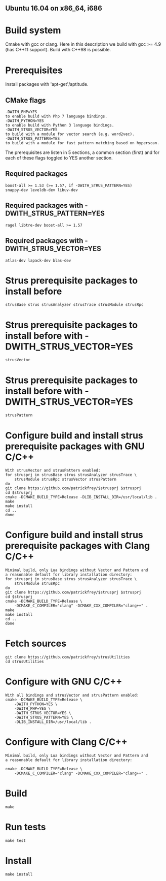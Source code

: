 Ubuntu 16.04 on x86_64, i686
----------------------------

# Build system
Cmake with gcc or clang. Here in this description we build with 
gcc >= 4.9 (has C++11 support). Build with C++98 is possible.

# Prerequisites
Install packages with 'apt-get'/aptitude.

## CMake flags
	-DWITH_PHP=YES
	to enable build with Php 7 language bindings.
	-DWITH_PYTHON=YES
	to enable build with Python 3 language bindings.
	-DWITH_STRUS_VECTOR=YES
	to build with a module for vector search (e.g. word2vec).
	-DWITH_STRUS_PATTERN=YES
	to build with a module for fast pattern matching based on hyperscan.

The prerequisites are listen in 5 sections, a common section (first) and for
each of these flags toggled to YES another section.

## Required packages
	boost-all >= 1.53 (>= 1.57, if -DWITH_STRUS_PATTERN=YES)
	snappy-dev leveldb-dev libuv-dev

## Required packages with -DWITH_STRUS_PATTERN=YES
	ragel libtre-dev boost-all >= 1.57

## Required packages with -DWITH_STRUS_VECTOR=YES
	atlas-dev lapack-dev blas-dev

# Strus prerequisite packages to install before
	strusBase strus strusAnalyzer strusTrace strusModule strusRpc  

# Strus prerequisite packages to install before with -DWITH_STRUS_VECTOR=YES
	strusVector

# Strus prerequisite packages to install before with -DWITH_STRUS_VECTOR=YES
	strusPattern

# Configure build and install strus prerequisite packages with GNU C/C++
	With strusVector and strusPattern enabled:
	for strusprj in strusBase strus strusAnalyzer strusTrace \
		strusModule strusRpc strusVector strusPattern
	do
	git clone https://github.com/patrickfrey/$strusprj $strusprj
	cd $strusprj
	cmake -DCMAKE_BUILD_TYPE=Release -DLIB_INSTALL_DIR=/usr/local/lib .
	make
	make install
	cd ..
	done

# Configure build and install strus prerequisite packages with Clang C/C++
	Minimal build, only Lua bindings without Vector and Pattern and
	a reasonable default for library installation directory:
	for strusprj in strusBase strus strusAnalyzer strusTrace \
		strusModule strusRpc
	do
	git clone https://github.com/patrickfrey/$strusprj $strusprj
	cd $strusprj
	cmake -DCMAKE_BUILD_TYPE=Release \
		-DCMAKE_C_COMPILER="clang" -DCMAKE_CXX_COMPILER="clang++" .
	make
	make install
	cd ..
	done

# Fetch sources
	git clone https://github.com/patrickfrey/strusUtilities
	cd strusUtilities

# Configure with GNU C/C++
	With all bindings and strusVector and strusPattern enabled:
	cmake -DCMAKE_BUILD_TYPE=Release \
		-DWITH_PYTHON=YES \
		-DWITH_PHP=YES \
		-DWITH_STRUS_VECTOR=YES \
		-DWITH_STRUS_PATTERN=YES \
		-DLIB_INSTALL_DIR=/usr/local/lib .

# Configure with Clang C/C++
	Minimal build, only Lua bindings without Vector and Pattern and
	a reasonable default for library installation directory:

	cmake -DCMAKE_BUILD_TYPE=Release \
		-DCMAKE_C_COMPILER="clang" -DCMAKE_CXX_COMPILER="clang++" .

# Build
	make

# Run tests
	make test

# Install
	make install

